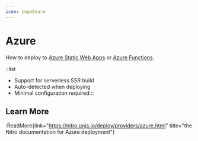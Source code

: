 ```yaml
---
icon: LogoAzure
---
```


# Azure

How to deploy to [Azure Static Web Apps](https://azure.microsoft.com/en-us/services/app-service/static/) or [Azure Functions](https://azure.microsoft.com/en-us/services/functions).

::list

- Support for serverless SSR build
- Auto-detected when deploying
- Minimal configuration required
::

## Learn More

:ReadMore{link="https://nitro.unjs.io/deploy/providers/azure.html" title="the Nitro documentation for Azure deployment"}
